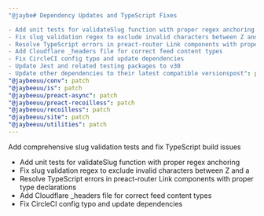 ```yaml
---
"@jaybe# Dependency Updates and TypeScript Fixes

- Add unit tests for validateSlug function with proper regex anchoring
- Fix slug validation regex to exclude invalid characters between Z and a
- Resolve TypeScript errors in preact-router Link components with proper type declarations
- Add Cloudflare _headers file for correct feed content types
- Fix CircleCI config typo and update dependencies
- Update Jest and related testing packages to v30
- Update other dependencies to their latest compatible versionspost": patch
"@jaybeeuu/conv": patch
"@jaybeeuu/is": patch
"@jaybeeuu/preact-async": patch
"@jaybeeuu/preact-recoilless": patch
"@jaybeeuu/recoilless": patch
"@jaybeeuu/site": patch
"@jaybeeuu/utilities": patch
---
```


Add comprehensive slug validation tests and fix TypeScript build issues

- Add unit tests for validateSlug function with proper regex anchoring
- Fix slug validation regex to exclude invalid characters between Z and a
- Resolve TypeScript errors in preact-router Link components with proper type declarations
- Add Cloudflare \_headers file for correct feed content types
- Fix CircleCI config typo and update dependencies

